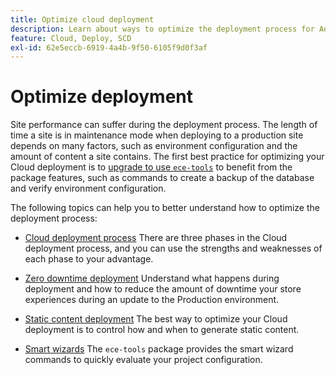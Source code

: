 ```yaml
---
title: Optimize cloud deployment
description: Learn about ways to optimize the deployment process for Adobe Commerce on cloud infrastructure projects, including reducing downtime, static content deployment, scenario-based deployment, and smart wizards.
feature: Cloud, Deploy, SCD
exl-id: 62e5eccb-6919-4a4b-9f50-6105f9d0f3af
---
```

# Optimize deployment

Site performance can suffer during the deployment process. The length of time a site is in maintenance mode when deploying to a production site depends on many factors, such as environment configuration and the amount of content a site contains. The first best practice for optimizing your Cloud deployment is to [upgrade to use `ece-tools`](../dev-tools/install-package.md) to benefit from the package features, such as commands to create a backup of the database and verify environment configuration.

The following topics can help you to better understand how to optimize the deployment process:

-  [Cloud deployment process](process.md)
    There are three phases in the Cloud deployment process, and you can use the strengths and weaknesses of each phase to your advantage.

-  [Zero downtime deployment](reduce-downtime.md)
    Understand what happens during deployment and how to reduce the amount of downtime your store experiences during an update to the Production environment.

-  [Static content deployment](static-content.md)
    The best way to optimize your Cloud deployment is to control how and when to generate static content.

-  [Smart wizards](smart-wizards.md)
    The `ece-tools` package provides the smart wizard commands to quickly evaluate your project configuration.
